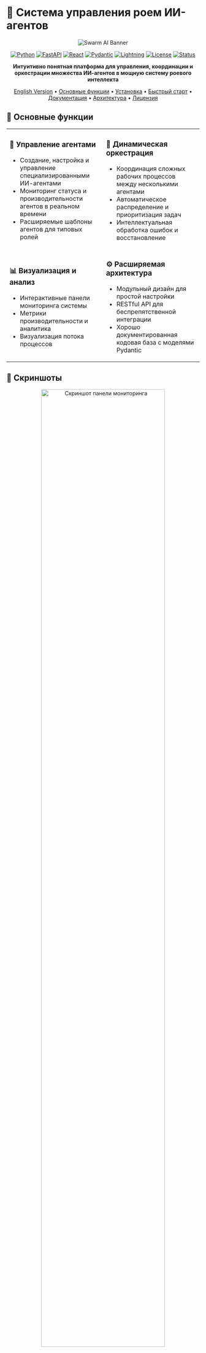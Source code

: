 # 🧠 Система управления роем ИИ-агентов

<div align="center">

![Swarm AI Banner](assets/img/banner.png)

[![Python](https://img.shields.io/badge/Python-3.10+-blue.svg?style=for-the-badge&logo=python&logoColor=white)](https://www.python.org)
[![FastAPI](https://img.shields.io/badge/FastAPI-0.95.0+-green.svg?style=for-the-badge&logo=fastapi&logoColor=white)](https://fastapi.tiangolo.com/)
[![React](https://img.shields.io/badge/React-18.0+-61DAFB.svg?style=for-the-badge&logo=react&logoColor=white)](https://reactjs.org/)
[![Pydantic](https://img.shields.io/badge/Pydantic-2.0+-E92063.svg?style=for-the-badge&logo=pydantic&logoColor=white)](https://docs.pydantic.dev/)
[![Lightning](https://img.shields.io/badge/Lightning.ai-2.0+-792EE5.svg?style=for-the-badge&logo=pytorchlightning&logoColor=white)](https://lightning.ai/)
[![License](https://img.shields.io/badge/License-MIT-yellow.svg?style=for-the-badge)](LICENSE)
[![Status](https://img.shields.io/badge/Статус-Прототип-orange.svg?style=for-the-badge)](/)

**Интуитивно понятная платформа для управления, координации и оркестрации множества ИИ-агентов в мощную систему роевого интеллекта**

[English Version](README.md) • [Основные функции](#основные-функции) • [Установка](#установка) • [Быстрый старт](#быстрый-старт) • [Документация](#документация) • [Архитектура](#архитектура) • [Лицензия](#лицензия)

</div>

## 🌟 Основные функции

<table>
  <tr>
    <td width="50%">
      <h3>🤖 Управление агентами</h3>
      <ul>
        <li>Создание, настройка и управление специализированными ИИ-агентами</li>
        <li>Мониторинг статуса и производительности агентов в реальном времени</li>
        <li>Расширяемые шаблоны агентов для типовых ролей</li>
      </ul>
    </td>
    <td width="50%">
      <h3>🔄 Динамическая оркестрация</h3>
      <ul>
        <li>Координация сложных рабочих процессов между несколькими агентами</li>
        <li>Автоматическое распределение и приоритизация задач</li>
        <li>Интеллектуальная обработка ошибок и восстановление</li>
      </ul>
    </td>
  </tr>
  <tr>
    <td width="50%">
      <h3>📊 Визуализация и анализ</h3>
      <ul>
        <li>Интерактивные панели мониторинга системы</li>
        <li>Метрики производительности и аналитика</li>
        <li>Визуализация потока процессов</li>
      </ul>
    </td>
    <td width="50%">
      <h3>⚙️ Расширяемая архитектура</h3>
      <ul>
        <li>Модульный дизайн для простой настройки</li>
        <li>RESTful API для беспрепятственной интеграции</li>
        <li>Хорошо документированная кодовая база с моделями Pydantic</li>
      </ul>
    </td>
  </tr>
</table>

## 📸 Скриншоты

<div align="center">
  <img src="assets/img/ui.png" width="80%" alt="Скриншот панели мониторинга">
  <p><em>Главная панель управления, показывающая статус агентов и производительность системы</em></p>
</div>

<div align="center">
  <table>
    <tr>
      <td><img src="assets/img/timeline.png" alt="Управление агентами"></td>
      <td><img src="assets/img/vizualization.png" alt="Визуализация процессов"></td>
    </tr>
    <tr>
      <td align="center"><em>Интерфейс управления агентами</em></td>
      <td align="center"><em>Визуализация и мониторинг процессов</em></td>
    </tr>
  </table>
</div>

## 🚀 Установка

### Предварительные требования

- Python 3.10+
- Node.js 16+
- npm или yarn
- Аккаунт на платформе Lightning.ai

### Настройка бэкенда

```bash
# Клонирование репозитория
git clone https://github.com/yourusername/swarm-ai-system.git
cd swarm-ai-system

# Создание виртуального окружения
python -m venv venv
source venv/bin/activate  # На Windows: venv\Scripts\activate

# Установка зависимостей бэкенда
pip install -r requirements.txt

# Инициализация базы данных
python -m scripts.init_db
```

### Настройка фронтенда

```bash
# Переход в директорию фронтенда
cd frontend

# Установка зависимостей
npm install

# Сборка файлов для продакшена
npm run build
```

## ⚡ Быстрый старт

### Запуск сервера

```bash
# Из корня проекта
python main.py
```

Откройте `http://localhost:8000` для доступа к веб-интерфейсу.

### Документация API

FastAPI автоматически генерирует интерактивную документацию API:

- Swagger UI: `http://localhost:8000/api/docs`
- ReDoc: `http://localhost:8000/api/redoc`

## 🧩 Архитектура системы

### Диаграмма компонентов системы

```mermaid
flowchart TB
    User([Пользователь]) --> Web[Веб-интерфейс]
    
    subgraph Frontend["Фронтенд (React)"]
        Web --> Dashboard[Панель мониторинга]
        Web --> AgentMgmt[Управление агентами]
        Web --> TaskMgmt[Управление задачами]
        Web --> ProcessMgmt[Process Management]
        Web --> Analytics[Аналитика]
    end
    
    Frontend --HTTP API--> Backend

    subgraph Backend["Бэкенд (FastAPI)"]
        API[API слой] --> Services[Сервисный слой]
        Services --> Orchestrator[Оркестратор]
        Services --> DB[(База данных)]
        
        subgraph AgentSystem["Система агентов"]
            Orchestrator --> AgentRegistry[Реестр агентов]
            Orchestrator --> AgentRuntime[Среда выполнения]
            Orchestrator --> MessageQueue[Система сообщений]
        end
    end
    
    Backend --Lightning.ai API--> LightningPlatform[Lightning.ai платформа]
    
    subgraph LightningAI["Lightning.ai"]
        LightningPlatform --> LLMServices[LLM сервисы]
        LightningPlatform --> Scaling[Авто-масштабирование]
        LightningPlatform --> Monitoring[Мониторинг]
    end
```

> **Объяснение диаграммы:** 
> 
> Эта архитектурная диаграмма иллюстрирует полную структуру нашей платформы роевого интеллекта. Система состоит из трех основных уровней:
> 
> 1. **Фронтенд-уровень**: Пользовательский интерфейс на базе React, который предоставляет различные функциональные модули, включая панель мониторинга, управление агентами, управление задачами, оркестрацию процессов и визуализацию аналитики.
> 
> 2. **Бэкенд-уровень**: Построенный на FastAPI, этот уровень содержит основную бизнес-логику, включая API-шлюз для взаимодействия с клиентами, сервисный слой для бизнес-логики, движок оркестрации для координации агентов и взаимодействия с базой данных.
> 
> 3. **Интеграция с Lightning.ai**: Система использует платформу Lightning.ai для мощных возможностей машинного обучения, предоставляя сервисы LLM, автоматическое масштабирование ресурсов и инструменты мониторинга.
> 
> Центральным компонентом является Система агентов, которая включает Реестр агентов (для управления доступными типами агентов), Среду выполнения (где агенты выполняют свои задачи) и Систему сообщений (обеспечивающую коммуникацию между агентами). Все эти компоненты работают вместе для создания согласованной и надежной системы роевого интеллекта, способной решать сложные задачи через сотрудничество агентов.
>
> Для углубленного объяснения см. в [Руководстве по архитектуре](docs/architecture/system_architecture.ru.md)

### Жизненный цикл агента

```mermaid
stateDiagram-v2
    [*] --> Создан: Инициализация
    Создан --> Готов: Загрузка параметров
    Готов --> Активен: Назначение задачи
    Активен --> Занят: Выполнение задачи
    Занят --> Ожидание: Запрос информации
    Ожидание --> Занят: Получение информации
    Занят --> Активен: Завершение задачи
    Активен --> Ошибка: Сбой
    Ошибка --> Активен: Восстановление
    Активен --> Приостановлен: Пауза
    Приостановлен --> Активен: Возобновление
    Активен --> Готов: Освобождение
    Готов --> Остановлен: Остановка
    Остановлен --> [*]: Выгрузка
```

> **Объяснение диаграммы:**
> 
> Эта диаграмма состояний отображает полный жизненный цикл ИИ-агента в нашей роевой системе:
> 
> 1. **Фаза создания**: Агент инициализируется с базовой конфигурацией и переходит в состояние "Создан".
> 
> 2. **Фаза подготовки**: Агент загружает все необходимые параметры, модели и инструменты, затем переходит в состояние "Готов", ожидая задач.
> 
> 3. **Активная фаза**: При назначении задачи агент переходит в состояние "Активен", затем в "Занят" при выполнении.
> 
> 4. **Фаза взаимодействия**: В процессе выполнения задачи агент может запрашивать информацию (состояние "Ожидание") у других агентов или внешних источников.
> 
> 5. **Фаза завершения**: После выполнения задачи агент возвращается в состояние "Активен", затем в "Готов" при освобождении от задачи.
> 
> 6. **Обработка ошибок**: При возникновении сбоев агент переходит в состояние "Ошибка" и пытается выполнить процедуры восстановления.
> 
> 7. **Состояния управления**: Администраторы могут приостанавливать и возобновлять работу агентов по мере необходимости для обслуживания системы.
> 
> 8. **Завершение**: Когда агент больше не нужен, он останавливается и в конечном итоге выгружается из системы.
> 
> Понимание этого жизненного цикла крайне важно для эффективного управления агентами и устранения неполадок. Каждый переход запускает определенные события и логирование в системе.
> 
> Подробности реализации см. в [Документации по жизненному циклу агентов](docs/agents/agent_lifecycle.ru.md).

### Последовательность обработки задачи

```mermaid
sequenceDiagram
    participant Client as Клиент
    participant API as API Gateway
    participant Orchestrator as Оркестратор
    participant AgentA as Агент А
    participant AgentB as Агент Б
    participant AgentC as Агент В
    participant DB as База данных
    
    Client->>API: Создать задачу
    API->>DB: Сохранить задачу
    API->>Orchestrator: Уведомить о новой задаче
    Orchestrator->>Orchestrator: Анализ задачи
    Orchestrator->>AgentA: Назначить подзадачу
    AgentA->>DB: Обновить статус
    AgentA->>AgentA: Обработка
    AgentA->>Orchestrator: Результат подзадачи
    Orchestrator->>AgentB: Назначить подзадачу
    AgentB->>DB: Обновить статус
    AgentB->>AgentB: Обработка
    AgentB->>Orchestrator: Результат подзадачи
    Orchestrator->>AgentC: Назначить финальную подзадачу
    AgentC->>DB: Обновить статус
    AgentC->>AgentC: Обработка
    AgentC->>Orchestrator: Финальный результат
    Orchestrator->>DB: Сохранить результат
    Orchestrator->>API: Задача выполнена
    API->>Client: Вернуть результат
```

> **Объяснение диаграммы:**
> 
> Эта диаграмма последовательности иллюстрирует полный поток задачи через нашу систему роевого интеллекта:
> 
> 1. **Создание задачи**: Клиент отправляет задачу через API-шлюз, который сохраняет её в базе данных и уведомляет Оркестратор.
> 
> 2. **Анализ и планирование задачи**: Оркестратор анализирует задачу и разрабатывает стратегию выполнения, разбивая её на подзадачи.
> 
> 3. **Agent Assignment & Execution**: Subtasks are assigned to specialized agents (Агент А, Агент Б, Агент В) на основе их возможностей и текущей нагрузки.
> 
> 4. **Прогрессивная обработка**: Каждый агент обрабатывает назначенную ему подзадачу, обновляет свой статус в базе данных и возвращает результаты Оркестратору.
> 
> 5. **Coordination & Dependency Management**: The Orchestrator coordinates the sequence of agent activities, ensuring that agents receive necessary inputs from preceding operations.
> 
> 6. **Result Compilation**: After all subtasks are completed, the Orchestrator compiles the final result, saves it to the database, and returns it to the client.
> 
> Этот рабочий процесс демонстрирует способность системы декомпозировать сложные проблемы на управляемые подзадачи, распределять их между специализированными агентами и объединять результаты в согласованное решение.
> 
> Практические примеры реализации см. в [Руководстве по обработке задач](docs/tutorials/task_processing.ru.md).

### Образовательный путь

```mermaid
graph LR
    A[Изучение основ ИИ] --> B[Понимание LLM]
    B --> C[Знакомство с агентной методологией]
    C --> D[Изучение роевых систем]
    D --> E[Практика с платформой]
    
    subgraph Теоретические основы
        A
        B
    end
    
    subgraph Агентная методология
        C
        D
    end
    
    subgraph Практика
        E
    end
    
    E --> F[Создание собственных агентов]
    F --> G[Построение сложных рабочих процессов]
    G --> H[Оптимизация системы роя]
    
    subgraph Проектная работа
        F
        G
        H
    end
```

> **Объяснение диаграммы:**
> 
> Эта диаграмма образовательного пути описывает рекомендуемую последовательность обучения для освоения систем роевого ИИ:
> 
> 1. **Теоретические основы**: Начните с основ ИИ для понимания базовых концепций, затем перейдите к концепциям LLM (больших языковых моделей) для понимания ключевой технологии, на которой работают современные ИИ-агенты.
> 
> 2. **Агентная методология**: Продолжите изучение методологии агентов, чтобы понять, как функционируют отдельные ИИ-агенты, затем изучите принципы роевого интеллекта, которые обеспечивают эффективное сотрудничество между несколькими агентами.
> 
> 3. **Практический опыт**: Примените теоретические знания через практические упражнения на нашей платформе.
> 
> 4. **Проектная работа**: Перейдите к созданию пользовательских агентов, адаптированных для конкретных задач, проектированию сложных рабочих процессов, координирующих нескольких агентов, и оптимизации производительности роя.
> 
> Этот структурированный путь обучения обеспечивает всестороннее понимание как теоретических принципов, так и практических приложений, позволяя учащимся перейти от базовых концепций к продвинутому проектированию систем.
> 
> Наша документация включает полные учебные пособия для каждой фазы. Начните с [Руководства по образовательному пути](docs/education/learning_path.ru.md).

### Структура образовательного курса

```mermaid
mindmap
  root((Система управления<br>роем ИИ-агентов))
    Модуль 1: Основы
      Введение в LLM
      Принципы агентных систем
      Промпт-инженерия
    Модуль 2: Архитектура
      Компоненты системы
      Потоки данных
      Принципы масштабирования
    Модуль 3: Разработка агентов
      Типы агентов
      Специализации
      Шаблоны проектирования
    Модуль 4: Оркестрация
      Коммуникация между агентами
      Планирование задач
      Обработка ошибок
    Модуль 5: Lightning.ai
      Интеграция с платформой
      Облачное развертывание
      Оптимизация ресурсов
    Проектная работа
      Дизайн роевой системы
      Разработка прототипа
      Оценка и оптимизация
```

## 📜 Лицензия

Этот проект лицензирован под лицензией MIT - см. файл [LICENSE](LICENSE) для подробностей.

## 🙏 Благодарности

- [FastAPI](https://fastapi.tiangolo.com/) за высокопроизводительный API фреймворк
- [Pydantic](https://docs.pydantic.dev/) за валидацию данных и управление настройками
- [React](https://reactjs.org/) за библиотеку UI фронтенда
- [SQLAlchemy](https://www.sqlalchemy.org/) за ORM базы данных
- [Recharts](https://recharts.org/) за компоненты визуализации
- [Lightning.ai](https://lightning.ai/) за платформу для разработки и масштабирования ИИ-систем

---

<div align="center">
  <img src="https://via.placeholder.com/900x100/1a1e26/3a76f9?text=Система+управления+роем+ИИ-агентов" width="100%" alt="Swarm AI">
  <p>
    <a href="https://github.com/yourusername/swarm-ai-system/issues">Сообщить о проблеме</a> •
    <a href="https://github.com/yourusername/swarm-ai-system/issues">Запросить функцию</a> •
    <a href="https://twitter.com/your-twitter">Twitter</a> •
    <a href="https://discord.gg/your-discord">Discord</a>
  </p>
  <p>Сделано с ❤️ Вашей командой</p>
</div>
